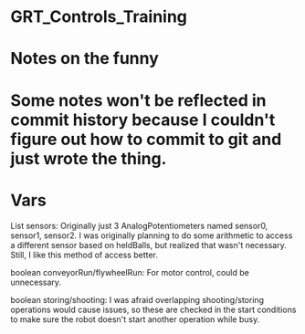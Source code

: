 # GRT_Controls_Training

# Notes on the funny

# Some notes won't be reflected in commit history because I couldn't figure out how to commit to git and just wrote the thing.

# Vars
  List<AnalogPotentionmeter> sensors: Originally just 3 AnalogPotentiometers named sensor0, sensor1, sensor2. I was originally planning to do some arithmetic to access a     different sensor based on heldBalls, but realized that wasn't necessary. Still, I like this method of access better.

  boolean conveyorRun/flywheelRun: For motor control, could be unnecessary.
  
  boolean storing/shooting: I was afraid overlapping shooting/storing operations would cause issues, so these are checked in the start conditions to make sure the robot    doesn't start another operation while busy.
  
